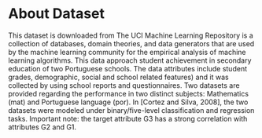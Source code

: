 
<h1>About Dataset</h1>
This dataset is downloaded from The UCI Machine Learning Repository is a collection of databases, domain theories, and data generators that are used by the machine learning community for the empirical analysis of machine learning algorithms.
This data approach student achievement in secondary education of two Portuguese schools. The data attributes include student grades, demographic, social and school related features) and it was collected by using school reports and questionnaires. Two datasets are provided regarding the performance in two distinct subjects: Mathematics (mat) and Portuguese language (por). In [Cortez and Silva, 2008], the two datasets were modeled under binary/five-level classification and regression tasks. Important note: the target attribute G3 has a strong correlation with attributes G2 and G1.
